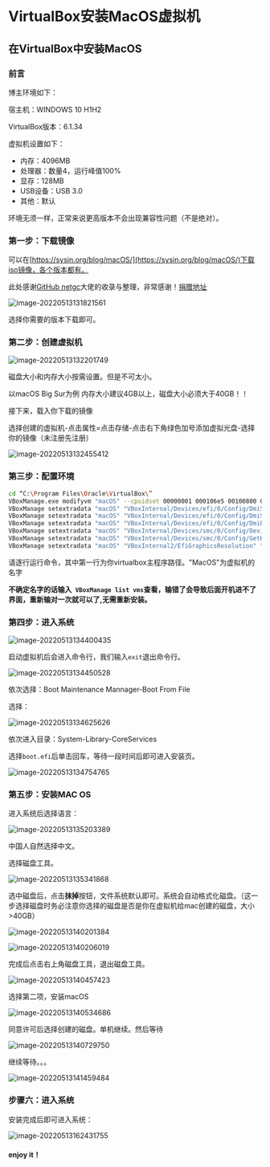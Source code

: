 # VirtualBox安装MacOS虚拟机


## 在VirtualBox中安装MacOS

### 前言

博主环境如下：

宿主机：WINDOWS 10 H1H2

VirtualBox版本：6.1.34

虚拟机设置如下：

+ 内存：4096MB
+ 处理器：数量4，运行峰值100%
+ 显存：128MB
+ USB设备：USB 3.0
+ 其他：默认

环境无须一样，正常来说更高版本不会出现兼容性问题（不是绝对）。

### 第一步：下载镜像

可以在[https://sysin.org/blog/macOS/](https://sysin.org/blog/macOS/)下载iso镜像，各个版本都有。

此处感谢[GitHub netgc](https://github.com/netgc)大佬的收录与整理，非常感谢！[捐赠地址](https://sysin.org/donate/)

![image-20220513131821561](/file/vb-mac//image-20220513131821561.png)

选择你需要的版本下载即可。

### 第二步：创建虚拟机

![image-20220513132201749](/file/vb-mac//image-20220513132201749.png)

磁盘大小和内存大小按需设置。但是不可太小。

以macOS Big Sur为例 内存大小建议4GB以上，磁盘大小必须大于40GB！！

接下来，载入你下载的镜像

选择创建的虚拟机-点击属性=点击存储-点击右下角绿色加号添加虚拟光盘-选择你的镜像（未注册先注册）

![image-20220513132455412](/file/vb-mac//image-20220513132455412.png)

### 第三步：配置环境

```bash
cd “C:\Program Files\Oracle\VirtualBox\”
VBoxManage.exe modifyvm "macOS" --cpuidset 00000001 000106e5 00100800 0098e3fd bfebfbff
VBoxManage setextradata "macOS" "VBoxInternal/Devices/efi/0/Config/DmiSystemProduct" "iMac19,1"
VBoxManage setextradata "macOS" "VBoxInternal/Devices/efi/0/Config/DmiSystemVersion" "1.0"
VBoxManage setextradata "macOS" "VBoxInternal/Devices/efi/0/Config/DmiBoardProduct" "Mac-AA95B1DDAB278B95"
VBoxManage setextradata "macOS" "VBoxInternal/Devices/smc/0/Config/DeviceKey" "ourhardworkbythesewordsguardedpleasedontsteal(c)AppleComputerInc"
VBoxManage setextradata "macOS" "VBoxInternal/Devices/smc/0/Config/GetKeyFromRealSMC" 1
VBoxManage setextradata "macOS" "VBoxInternal2/EfiGraphicsResolution" "1440x900"
```

请逐行运行命令，其中第一行为你virtualbox主程序路径。"MacOS"为虚拟机的名字

**不确定名字的话输入` VBoxManage list vms`查看，输错了会导致后面开机进不了界面，重新输对一次就可以了,无需重新安装。**

### 第四步：进入系统

![image-20220513134400435](/file/vb-mac//image-20220513134400435.png)

启动虚拟机后会进入命令行，我们输入`exit`退出命令行。

![image-20220513134450528](/file/vb-mac//image-20220513134450528.png)

依次选择：Boot Maintenance Mannager-Boot From File

选择：

![image-20220513134625626](/file/vb-mac//image-20220513134625626.png)

依次进入目录：System-Library-CoreServices

选择`boot.efi`后单击回车，等待一段时间后即可进入安装页。

![image-20220513134754765](/file/vb-mac/image-20220513134754765.png)

### 第五步：安装MAC  OS 

进入系统后选择语言：

![image-20220513135203389](/file/vb-mac//image-20220513135203389.png)

中国人自然选择中文。

选择磁盘工具。

![image-20220513135341868](/file/vb-mac//image-20220513135341868.png)

选中磁盘后，点击**抹掉**按钮，文件系统默认即可。系统会自动格式化磁盘。（这一步选择磁盘时务必注意你选择的磁盘是否是你在虚拟机给mac创建的磁盘，大小>40GB）

![image-20220513140201384](/file/vb-mac//image-20220513140201384.png)

![image-20220513140206019](/file/vb-mac//image-20220513140206019.png)

完成后点击右上角磁盘工具，退出磁盘工具。

![image-20220513140457423](/file/vb-mac//image-20220513140457423.png)

选择第二项，安装macOS

![image-20220513140534686](/file/vb-mac//image-20220513140534686.png)

同意许可后选择创建的磁盘。单机继续。然后等待

![image-20220513140729750](/file/vb-mac//image-20220513140729750.png)

继续等待。。。

![image-20220513141459484](/file/vb-mac//image-20220513141459484.png)

### 步骤六：进入系统

安装完成后即可进入系统：

![image-20220513162431755](/file/vb-mac//image-20220513162431755.png)

#### enjoy it！

